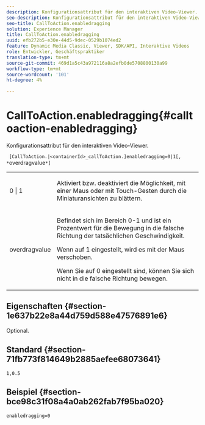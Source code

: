 ```yaml
---
description: Konfigurationsattribut für den interaktiven Video-Viewer.
seo-description: Konfigurationsattribut für den interaktiven Video-Viewer.
seo-title: CallToAction.enabledragging
solution: Experience Manager
title: CallToAction.enabledragging
uuid: efb272b5-e30e-44d5-9dec-0529b1074ed2
feature: Dynamic Media Classic, Viewer, SDK/API, Interaktive Videos
role: Entwickler, Geschäftspraktiker
translation-type: tm+mt
source-git-commit: 469d1a5c43a972116a8a2efb0de5708800130a99
workflow-type: tm+mt
source-wordcount: '101'
ht-degree: 4%

---
```



# CallToAction.enabledragging{#calltoaction-enabledragging}

Konfigurationsattribut für den interaktiven Video-Viewer.

` [CallToAction.|<containerId>_callToAction.]enabledragging=0|1[, *`overdragvalue`*]`

<table id="table_441553CD34C94A58A9D7CBF772DEDDB6"> 
 <tbody> 
  <tr> 
   <td colname="col1"> <p> <span class="codeph"> 0 | 1 </span> </p> </td> 
   <td colname="col2"> <p> Aktiviert bzw. deaktiviert die Möglichkeit, mit einer Maus oder mit Touch-Gesten durch die Miniaturansichten zu blättern. </p> </td> 
  </tr> 
  <tr> 
   <td colname="col1"> <p> <span class="codeph"> <span class="varname"> overdragvalue  </span> </span> </p> </td> 
   <td colname="col2"> <p> Befindet sich im Bereich <span class="codeph"> 0-1 </span> und ist ein Prozentwert für die Bewegung in die falsche Richtung der tatsächlichen Geschwindigkeit. </p> <p>Wenn auf <span class="codeph"> 1 </span> eingestellt, wird es mit der Maus verschoben. </p> <p>Wenn Sie auf <span class="codeph"> 0 </span> eingestellt sind, können Sie sich nicht in die falsche Richtung bewegen. </p> </td> 
  </tr> 
 </tbody> 
</table>

## Eigenschaften {#section-1e637b22e8a44d759d588e47576891e6}

Optional.

## Standard {#section-71fb773f814649b2885aefee68073641}

`1,0.5`

## Beispiel {#section-bce98c31f08a4a0ab262fab7f95ba020}

```
enabledragging=0
```


